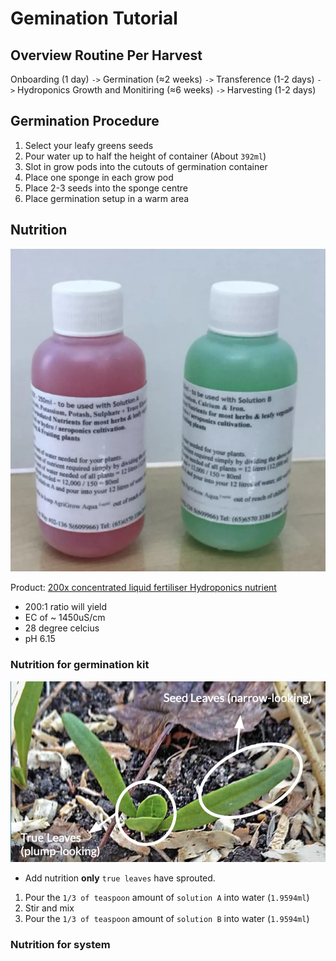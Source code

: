 # Gemination Tutorial

## Overview Routine Per Harvest

Onboarding (1 day) `->` Germination (≈2 weeks) `->` Transference (1-2 days) `->` Hydroponics Growth and Monitiring (≈6 weeks) `->` Harvesting (1-2 days)

## Germination Procedure

1. Select your leafy greens seeds
2. Pour water up to half the height of container (About `392ml`)
3. Slot in grow pods into the cutouts of germination container
4. Place one sponge in each grow pod
5. Place 2-3 seeds into the sponge centre
6. Place germination setup in a warm area

## Nutrition

![Product Image](assets/solution.webp)

Product: [200x concentrated liquid fertiliser Hydroponics nutrient](https://www.lazada.sg/products/200x-concentrated-liquid-fertiliser-hydroponics-nutrient-mini-size-trial-size-liquid-fertilizer-for-leafy-vegetables-aromatic-herbs-aeroponics-and-aquaponics-i2269078831-s13087545387.html)

- 200:1 ratio will yield
- EC of ~ 1450uS/cm
- 28 degree celcius
- pH 6.15

### Nutrition for germination kit

![Spront Image](assets/spront.png)

- Add nutrition **only** `true leaves` have sprouted.

1. Pour the `1/3 of teaspoon` amount of `solution A` into water (`1.9594ml`)
2. Stir and mix
3. Pour the `1/3 of teaspoon` amount of `solution B` into water (`1.9594ml`)

### Nutrition for system
